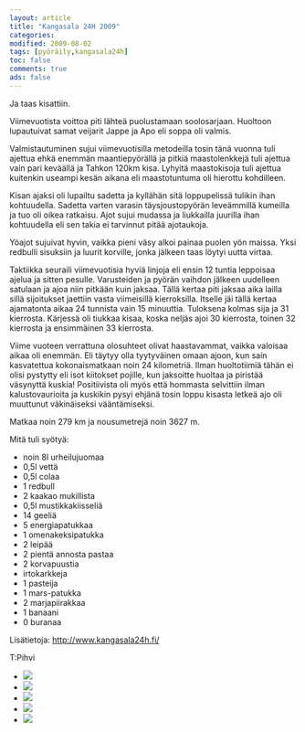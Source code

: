 ```yaml
--- 
layout: article 
title: "Kangasala 24H 2009" 
categories: 
modified: 2009-08-02 
tags: [pyöräily,kangasala24h]
toc: false 
comments: true 
ads: false 
--- 
```


Ja taas kisattiin.

Viimevuotista voittoa piti lähteä puolustamaan soolosarjaan. Huoltoon
lupautuivat samat veijarit Jappe ja Apo eli soppa oli valmis.

Valmistautuminen sujui viimevuotisilla metodeilla tosin tänä vuonna tuli
ajettua ehkä enemmän maantiepyörällä ja pitkiä maastolenkkejä tuli
ajettua vain pari keväällä ja Tahkon 120km kisa. Lyhyitä maastokisoja
tuli ajettua kuitenkin useampi kesän aikana eli maastotuntuma oli
hierottu kohdilleen.

Kisan ajaksi oli lupailtu sadetta ja kyllähän sitä loppupelissä tulikin
ihan kohtuudella. Sadetta varten varasin täysjoustopyörän leveämmillä
kumeilla ja tuo oli oikea ratkaisu. Ajot sujui mudassa ja liukkailla
juurilla ihan kohtuudella eli sen takia ei tarvinnut pitää ajotaukoja.

Yöajot sujuivat hyvin, vaikka pieni väsy alkoi painaa puolen yön maissa.
Yksi redbulli sisuksiin ja luurit korville, jonka jälkeen taas löytyi
uutta virtaa.

Taktiikka seuraili viimevuotisia hyviä linjoja eli ensin 12 tuntia
leppoisaa ajelua ja sitten pesulle. Varusteiden ja pyörän vaihdon
jälkeen uudelleen satulaan ja ajoa niin pitkään kuin jaksaa. Tällä
kertaa piti jaksaa aika lailla sillä sijoitukset jaettiin vasta
viimeisillä kierroksilla. Itselle jäi tällä kertaa ajamatonta aikaa 24
tunnista vain 15 minuuttia. Tuloksena kolmas sija ja 31 kierrosta.
Kärjessä oli tiukkaa kisaa, koska neljäs ajoi 30 kierrosta, toinen 32
kierrosta ja ensimmäinen 33 kierrosta.

Viime vuoteen verrattuna olosuhteet olivat haastavammat, vaikka valoisaa
aikaa oli enemmän. Eli täytyy olla tyytyväinen omaan ajoon, kun sain
kasvatettua kokonaismatkaan noin 24 kilometriä. Ilman huoltotiimiä tähän
ei olisi pystytty eli isot kiitokset pojille, kun jaksoitte huoltaa ja
piristää väsynyttä kuskia! Positiivista oli myös että hommasta
selvittiin ilman kalustovaurioita ja kuskikin pysyi ehjänä tosin loppu
kisasta letkeä ajo oli muuttunut väkinäiseksi vääntämiseksi.

Matkaa noin 279 km ja nousumetrejä noin 3627 m.

Mitä tuli syötyä:

-   noin 8l urheilujuomaa
-   0,5l vettä
-   0,5l colaa
-   1 redbull
-   2 kaakao mukillista
-   0,5l mustikkakiisseliä
-   14 geeliä
-   5 energiapatukkaa
-   1 omenakeksipatukka
-   2 leipää
-   2 pientä annosta pastaa
-   2 korvapuustia
-   irtokarkkeja
-   1 pasteija
-   1 mars-patukka
-   2 marjapiirakkaa
-   1 banaani
-   0 buranaa

Lisätietoja: <http://www.kangasala24h.fi/>

T:Pihvi

<div class="image-gallery">

-   [![](/Media/Default/ImageGalleries/kangasala-24h-2009/Thumbnails/DSC_2160.JPG)](/Media/Default/ImageGalleries/kangasala-24h-2009/DSC_2160.JPG)
-   [![](/Media/Default/ImageGalleries/kangasala-24h-2009/Thumbnails/DSC_2166.JPG)](/Media/Default/ImageGalleries/kangasala-24h-2009/DSC_2166.JPG)
-   [![](/Media/Default/ImageGalleries/kangasala-24h-2009/Thumbnails/DSC_2174.JPG)](/Media/Default/ImageGalleries/kangasala-24h-2009/DSC_2174.JPG)
-   [![](/Media/Default/ImageGalleries/kangasala-24h-2009/Thumbnails/DSC_2181.JPG)](/Media/Default/ImageGalleries/kangasala-24h-2009/DSC_2181.JPG)
-   [![](/Media/Default/ImageGalleries/kangasala-24h-2009/Thumbnails/DSC_2182.JPG)](/Media/Default/ImageGalleries/kangasala-24h-2009/DSC_2182.JPG)

</div>
